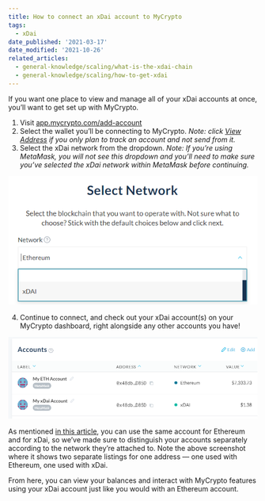 ```yaml
---
title: How to connect an xDai account to MyCrypto
tags:
  - xDai
date_published: '2021-03-17'
date_modified: '2021-10-26'
related_articles:
  - general-knowledge/scaling/what-is-the-xdai-chain
  - general-knowledge/scaling/how-to-get-xdai
---
```


If you want one place to view and manage all of your xDai accounts at once, you’ll want to get set up with MyCrypto.

1. Visit [app.mycrypto.com/add-account](https://app.mycrypto.com/add-account/)
2. Select the wallet you’ll be connecting to MyCrypto. _Note: click [View Address](/how-to/accessing-wallet/how-does-view-address-work) if you only plan to track an account and not send from it._
3. Select the xDai network from the dropdown. _Note: If you’re using MetaMask, you will not see this dropdown and you’ll need to make sure you’ve selected the xDai network within MetaMask before continuing._

![Select network](../../assets/general-knowledge/scaling/how-to-connect-an-xdai-account-to-mycrypto/select-network.png)

4. Continue to connect, and check out your xDai account(s) on your MyCrypto dashboard, right alongside any other accounts you have!

![Accounts overview](../../assets/general-knowledge/scaling/how-to-connect-an-xdai-account-to-mycrypto/accounts-overview.png)

As mentioned [in this article](/general-knowledge/scaling/how-to-connect-an-xdai-account-to-mycrypto), you can use the same account for Ethereum and for xDai, so we’ve made sure to distinguish your accounts separately according to the network they’re attached to. Note the above screenshot where it shows two separate listings for one address — one used with Ethereum, one used with xDai.

From here, you can view your balances and interact with MyCrypto features using your xDai account just like you would with an Ethereum account.
